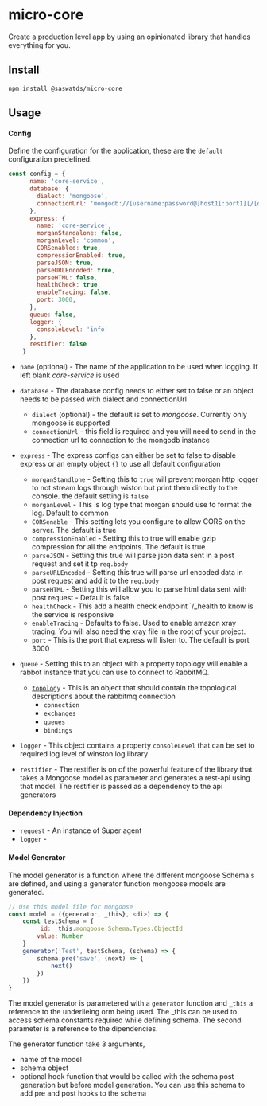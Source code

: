 # micro-core

Create a production level app by using an opinionated library that handles everything for you.

## Install

`npm install @saswatds/micro-core`

## Usage

#### Config
Define the configuration for the application, these are the `default` configuration predefined.

``` javascript
const config = {
      name: 'core-service',
      database: {
        dialect: 'mongoose',
        connectionUrl: 'mongodb://[username:password@]host1[:port1][/[database][?options]]'
      },
      express: {
        name: 'core-service',
        morganStandalone: false, 
        morganLevel: 'common',
        CORSenabled: true,
        compressionEnabled: true,
        parseJSON: true,
        parseURLEncoded: true,
        parseHTML: false,
        healthCheck: true,
        enableTracing: false,
        port: 3000,
      },
      queue: false,
      logger: {
        consoleLevel: 'info'
      },
      restifier: false
    }
```

* `name` (optional) - The name of the application to be used when logging. If left blank  *core-service* is used
* `database` - The database config needs to either set to false or an object needs to be passed with dialect and connectionUrl
  - `dialect` (optional) - the default is set to *mongoose*. Currently only mongoose is supported
  - `connectionUrl` - this field is required and you will need to send in the connection url to connection to the mongodb instance
* `express` - The express configs can either be set to false to disable express or an empty object `{}` to use all default configuration
  - `morganStandlone` - Setting this to `true` will prevent morgan http logger to not stream logs through wiston but print them directly to the console. the default setting is `false`
  - `morganLevel` - This is log type that morgan should use to format the log. Default to common
  - `CORSenable` - This setting lets you configure to allow CORS on the server. The default is true
  - `compressionEnabled` - Setting this to true will enable gzip compression for all the endpoints. The default is true
  - `parseJSON` - Setting this true will parse json data sent in a post request and set it tp `req.body`
  -  `parseURLEncoded` - Setting this true will parse url encoded data in post request and add it to the `req.body`
  - `parseHTML` - Setting this will allow you to parse html data sent with post request - Default is false
  - `healthCheck` - This add a health check endpoint `/_health to know is the service is responsive
  - `enableTracing` - Defaults to false. Used to enable amazon xray tracing. You will also need the xray file in the root of your project.
  - `port` - This is the port that express will listen to. The default is port 3000
* `queue` - Setting this to an object with a property topology will enable a rabbot instance that you can use to connect to RabbitMQ.
  - [`topology`](https://github.com/arobson/rabbot#configuration-via-json) - This is an object that should contain the topological descriptions about the rabbitmq connection 
    - `connection`
    - `exchanges`
    - `queues`
    - `bindings`
* `logger` - This object contains a property `consoleLevel` that can be set to required log level of winston log library

* `restifier` - The restifier is on of the powerful feature of the library that takes a Mongoose model as parameter and generates a rest-api using that model. The restifier is passed as a dependency to the api generators

#### Dependency Injection
- `request` - An instance of Super agent
- `logger` - 

#### Model Generator

The model generator is a function where the different mongoose Schema's are defined, and using a generator function mongoose models are generated.

```javascript
// Use this model file for mongoose
const model = ({generator, _this}, <di>) => {
    const testSchema = {
        _id: _this.mongoose.Schema.Types.ObjectId
        value: Number
    }
    generator('Test', testSchema, (schema) => {
        schema.pre('save', (next) => {
            next()
        })
    })
}
```

The model generator is parametered with a `generator` function and `_this` a reference to the underlieing orm being used. The _this can be used to access schema constants required while defining schema. The second parameter is a reference to the dipendencies.

The generator function take 3 arguments, 
- name of the model
- schema object
- optional hook function that would be called with the schema post generation but before model generation. You can use this schema to add pre and post hooks to the schema

